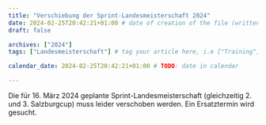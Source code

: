```yaml
---
title: "Verschiebung der Sprint-Landesmeisterschaft 2024"
date: 2024-02-25T20:42:21+01:00 # date of creation of the file (written)
draft: false

archives: ["2024"]
tags: ["Landesmeisterschaft"] # tag your article here, i.e ["Training", "Administratives"]

calendar_date: 2024-02-25T20:42:21+01:00 # TODO: date in calendar

---
```


Die für 16. März 2024 geplante Sprint-Landesmeisterschaft (gleichzeitig 2. und 3. Salzburgcup) muss leider verschoben werden. Ein Ersatztermin wird gesucht.

<!--more-->

